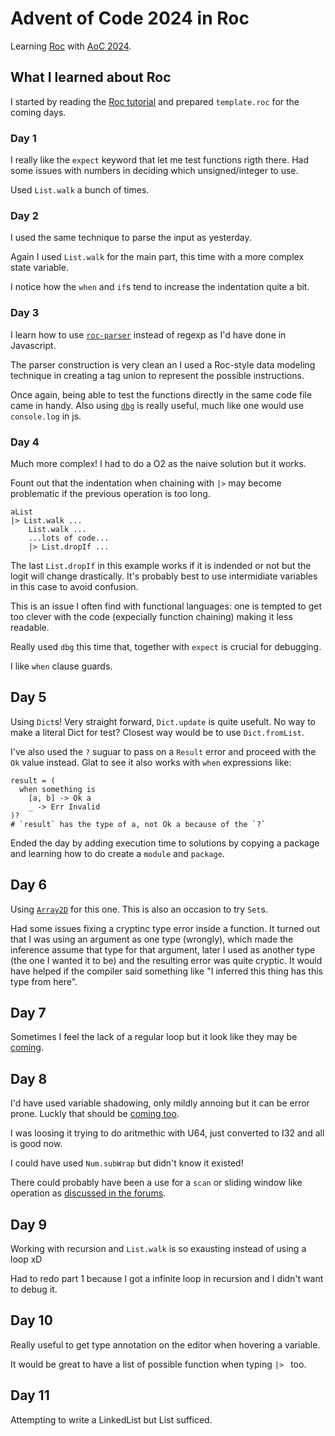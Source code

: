 # Advent of Code 2024 in Roc

Learning [Roc](https://www.roc-lang.org/) with [AoC 2024](https://adventofcode.com/2024).

## What I learned about Roc

I started by reading the [Roc tutorial](https://www.roc-lang.org/tutorial)
and prepared `template.roc` for the coming days.

### Day 1

I really like the `expect` keyword that let me test functions rigth there.
Had some issues with numbers in deciding which unsigned/integer to use.

Used `List.walk` a bunch of times.

### Day 2

I used the same technique to parse the input as yesterday.

Again I used `List.walk` for the main part, this time with a more complex state
variable.

I notice how the `when` and `if`s tend to increase the indentation quite a bit.

### Day 3

I learn how to use [`roc-parser`](https://github.com/lukewilliamboswell/roc-parser)
instead of regexp as I'd have done in Javascript.

The parser construction is very clean an I used a Roc-style data modeling
technique in creating a tag union to represent the possible instructions.

Once again, being able to test the functions directly in the same code file
came in handy. Also using [`dbg`](https://www.roc-lang.org/tutorial#dbg) is
really useful, much like one would use `console.log` in js.

### Day 4

Much more complex! I had to do a O2 as the naive solution but it works.

Fount out that the indentation when chaining with `|>` may become problematic
if the previous operation is too long.

```
aList
|> List.walk ...
    List.walk ...
    ...lots of code...
    |> List.dropIf ...
```

The last `List.dropIf` in this example works if it is indended or not but
the logit will change drastically. It's probably best to use intermidiate
variables in this case to avoid confusion.

This is an issue I often find with functional languages: one is tempted to
get too clever with the code (expecially function chaining) making it less readable.

Really used `dbg` this time that, together with `expect` is crucial for  debugging.

I like `when` clause guards.

## Day 5

Using `Dict`s! Very straight forward, `Dict.update` is quite usefult.
No way to make a literal Dict for test? Closest way would be to use `Dict.fromList`.

I've also used the `?` suguar to pass on a `Result` error and proceed with
the `Ok` value instead. Glat to see it also works with `when` expressions like:

```roc
result = (
  when something is
    [a, b] -> Ok a
    _ -> Err Invalid
)?
# `result` has the type of a, not Ok a because of the `?`
```

Ended the day by adding execution time to solutions by copying a package and
learning how to do create a `module` and `package`.

## Day 6

Using [`Array2D`](https://github.com/mulias/roc-array2d/tree/main) for this one.
This is also an occasion to try `Set`s.

Had some issues fixing a cryptinc type error inside a function. It turned out
that I was using an argument as one type (wrongly), which made the inference assume that
type for that argument, later I used as another type (the one I wanted it to be)
and the resulting error was quite cryptic. It would have helped if the compiler
said something like "I inferred this thing has this type from here".

## Day 7

Sometimes I feel the lack of a regular loop but it look like they may be
[coming](https://roc.zulipchat.com/#narrow/stream/304641-ideas/topic/.60for.60.20and.20.60var.60/near/471593157).

## Day 8

I'd have used variable shadowing, only mildly annoing but it can be error prone.
Luckly that should be [coming too](https://docs.google.com/document/d/1Ly5Cp_Z7dY8KLQkkDYZlGCldxQj4jLzZ0vIeB-F8lJI/edit?tab=t.0#heading=h.uw2tdxn2cvjs).

I was loosing it trying to do aritmethic with U64, just converted to I32 and
all is good now.

I could have used `Num.subWrap` but didn't know it existed!

There could probably have been a use for a `scan` or sliding window like operation
as [discussed in the forums](https://roc.zulipchat.com/#narrow/channel/304641-ideas/topic/List.2Escan).

## Day 9

Working with recursion and `List.walk` is so exausting instead of using a loop xD

Had to redo part 1 because I got a infinite loop in recursion and I didn't want
to debug it.

## Day 10

Really useful to get type annotation on the editor when hovering a variable.

It would be great to have a list of possible function when typing `|> ` too.

## Day 11

Attempting to write a LinkedList but List sufficed.

